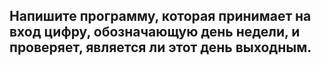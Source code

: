 ## Напишите программу, которая принимает на вход цифру, обозначающую день недели, и проверяет, является ли этот день выходным.